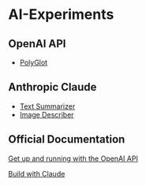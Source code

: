 # AI-Experiments

## OpenAI API
- [PolyGlot](https://polly-glot.pages.dev/)

## Anthropic Claude
- [Text Summarizer](https://the-summarizer-app.pages.dev/)
- [Image Describer](https://image-describer-app.pages.dev/)

## Official Documentation
<p><a href="https://platform.openai.com/docs/quickstart?context=node">Get up and running with the OpenAI API</a></p>
<p><a href="[https://platform.openai.com/docs/quickstart?context=node](https://docs.anthropic.com/en/home)">Build with Claude</a></p>
